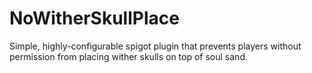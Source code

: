 # NoWitherSkullPlace
Simple, highly-configurable spigot plugin that prevents players without permission from placing wither skulls on top of soul sand.
